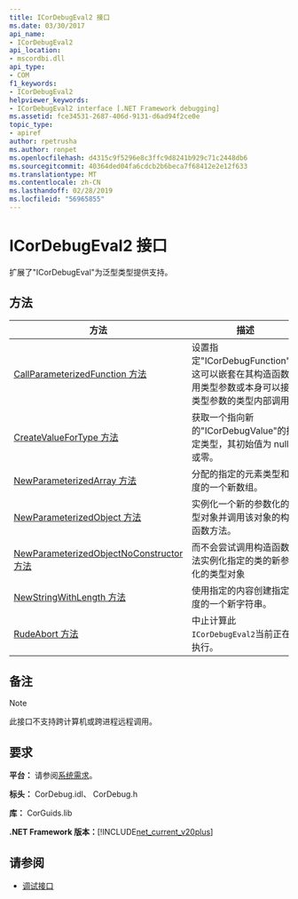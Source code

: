 ```yaml
---
title: ICorDebugEval2 接口
ms.date: 03/30/2017
api_name:
- ICorDebugEval2
api_location:
- mscordbi.dll
api_type:
- COM
f1_keywords:
- ICorDebugEval2
helpviewer_keywords:
- ICorDebugEval2 interface [.NET Framework debugging]
ms.assetid: fce34531-2687-406d-9131-d6ad94f2ce0e
topic_type:
- apiref
author: rpetrusha
ms.author: ronpet
ms.openlocfilehash: d4315c9f5296e8c3ffc9d8241b929c71c2448db6
ms.sourcegitcommit: 40364ded04fa6cdcb2b6beca7f68412e2e12f633
ms.translationtype: MT
ms.contentlocale: zh-CN
ms.lasthandoff: 02/28/2019
ms.locfileid: "56965855"
---
```

# <a name="icordebugeval2-interface"></a>ICorDebugEval2 接口

扩展了"ICorDebugEval"为泛型类型提供支持。  
  
## <a name="methods"></a>方法  
  
|方法|描述|  
|------------|-----------------|  
|[CallParameterizedFunction 方法](../../../../docs/framework/unmanaged-api/debugging/icordebugeval2-callparameterizedfunction-method.md)|设置指定"ICorDebugFunction"，这可以嵌套在其构造函数采用类型参数或本身可以接受类型参数的类型内部调用。|  
|[CreateValueForType 方法](../../../../docs/framework/unmanaged-api/debugging/icordebugeval2-createvaluefortype-method.md)|获取一个指向新的"ICorDebugValue"的指定类型，其初始值为 null 或零。|  
|[NewParameterizedArray 方法](../../../../docs/framework/unmanaged-api/debugging/icordebugeval2-newparameterizedarray-method.md)|分配的指定的元素类型和维度的一个新数组。|  
|[NewParameterizedObject 方法](../../../../docs/framework/unmanaged-api/debugging/icordebugeval2-newparameterizedobject-method.md)|实例化一个新的参数化的类型对象并调用该对象的构造函数方法。|  
|[NewParameterizedObjectNoConstructor 方法](../../../../docs/framework/unmanaged-api/debugging/icordebugeval2-newparameterizedobjectnoconstructor-method.md)|而不会尝试调用构造函数方法实例化指定的类的新参数化的类型对象|  
|[NewStringWithLength 方法](../../../../docs/framework/unmanaged-api/debugging/icordebugeval2-newstringwithlength-method.md)|使用指定的内容创建指定长度的一个新字符串。|  
|[RudeAbort 方法](../../../../docs/framework/unmanaged-api/debugging/icordebugeval2-rudeabort-method.md)|中止计算此`ICorDebugEval2`当前正在执行。|  
  
## <a name="remarks"></a>备注  
  
> [!NOTE]
>  此接口不支持跨计算机或跨进程远程调用。  
  
## <a name="requirements"></a>要求  
 **平台：** 请参阅[系统需求](../../../../docs/framework/get-started/system-requirements.md)。  
  
 **标头：** CorDebug.idl、 CorDebug.h  
  
 **库：** CorGuids.lib  
  
 **.NET Framework 版本：**[!INCLUDE[net_current_v20plus](../../../../includes/net-current-v20plus-md.md)]  
  
## <a name="see-also"></a>请参阅
- [调试接口](../../../../docs/framework/unmanaged-api/debugging/debugging-interfaces.md)
